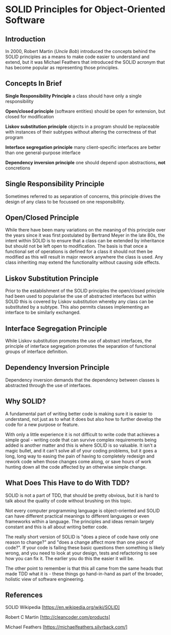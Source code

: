 # SOLID Principles for Object-Oriented Software

## Introduction

In 2000, Robert Martin (*Uncle Bob*) introduced the concepts behind the
SOLID principles as a means to make code easier to understand and extend, but it
was Michael Feathers that introduced the SOLID acronym that has become popular
as representing those principles.

## Concepts In Brief

**Single Responsibility Principle** a class should have only a single
responsibility

**Open/closed principle** (software entities) should be open for extension, but
closed for modification

**Liskov substitution principle** objects in a program should be replaceable
with instances of their subtypes without altering the correctness of that
program

**Interface segregation principle** many client-specific interfaces are better than one general-purpose interface

**Dependency inversion principle** one should depend upon abstractions, **not**
concretions

## Single Responsibility Principle

Sometimes referred to as separation of concerns, this principle drives the
design of any class to be focussed on one responsibility.

## Open/Closed Principle

While there have been many variations on the meaning of this principle over the
years since it was first postulated by Bertrand Meyer in the late 80s, the
intent within SOLID is to ensure that a class can be extended by inheritance
but should not be left open to modification. The basis is that once a functional
set of operations is defined for a class it should not then be modified as this
will result in major rework anywhere the class is used. Any class inheriting may extend the functionality without
causing side effects.

## Liskov Substitution Principle

Prior to the establishment of the SOLID principles the open/closed principle
had been used to popularise the use of abstracted interfaces but within SOLID
this is covered by Liskov substitution whereby any class can be substituted by
a subtype. This also permits classes implementing an interface to be similarly exchanged.

## Interface Segregation Principle

While Liskov substitution promotes the use of abstract interfaces, the principle of interface segregation promotes the
separation of functional groups of interface definition.

## Dependency Inversion Principle

Dependency inversion demands that the dependency between classes is abstracted through the use of interfaces.

## Why SOLID?

A fundamental part of writing better code is making sure it is easier to understand, not just as to what it does but
also how to further develop the code for a new purpose or feature.

With only a little experience it is not difficult to write code that achieves a simple goal - writing code that can
survive complex requirements being added is another matter and this is where SOLID is so valuable. It isn't a magic
bullet, and it can't solve all of your coding problems, but it goes a long, long way to easing the pain of having to
completely redesign and rework code when those changes come along, or save hours of work hunting down all the code
affected by an otherwise simple change.

## What Does This Have to do With TDD?

SOLID is not a part of TDD, that should be pretty obvious, but it is hard to talk about the quality of code without
brushing on this topic.

Not every computer programming language is object-oriented and SOLID can have different practical meanings to different
languages or even frameworks within a language. The principles and ideas remain largely constant and this is all about
writing better code.

The really short version of SOLID is "does a piece of code have only one reason to change?" and "does a change affect
more than one piece of code?". If your code is failing these basic questions then something is likely wrong, and you
need to look at your design, tests and refactoring to see how you can fix it. The earlier you do this the easier it will
be.

The other point to remember is that this all came from the same heads that made TDD what it is - these things go
hand-in-hand as part of the broader, holistic view of software engineering.

## References

SOLID Wikipedia [https://en.wikipedia.org/wiki/SOLID]

Robert C Martin [http://cleancoder.com/products]

Michael Feathers [https://michaelfeathers.silvrback.com/]
